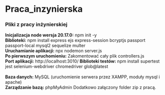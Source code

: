 # Praca_inzynierska
<h3>Pliki z pracy inżynierskiej</h3>  
<b>Inicjalizacja node wersja 20.17.0:</b> npm init -y <br>
<b>Biblioteki:</b> npm install express ejs express-session bcryptjs passport passport-local mysql2 sequelize multer <br>
<b>Uruchamianie aplikacji:</b> npx nodemon server.js <br>
<b>Po pierwszym uruchomieniu:</b> Zakomentować cały plik controllers.js <br>
<b>Port aplikacji:</b> http://localhost:3010/
<b>Biblioteki testów:</b> npm install supertest jest selenium-webdriver chromedriver glob@latest <br><br>
<b>Baza danych:</b> MySQL (uruchomienie serwera przez XAMPP, moduły mysql i apache) <br>
<b>Zarządzanie bazą:</b> phpMyAdmin
Dodatkowo załączony folder zip z pracą.
